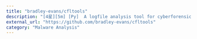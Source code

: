 ```yaml
---
title: "bradley-evans/cfltools"
description: "[4星][5m] [Py]  A logfile analysis tool for cyberforensics investigators."
external_url: "https://github.com/bradley-evans/cfltools"
category: "Malware Analysis"
---
```


